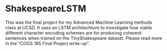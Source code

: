 # ShakespeareLSTM

This was the final project for my Advanced Machine Learning methods class at UCSD.  It uses an LSTM architechture to investigate how viable different character encoding schemes are for producing coherent sentences when trained on the TinyShakespeare dataset.  Please read more in the "COGS 185 Final Project write-up".
